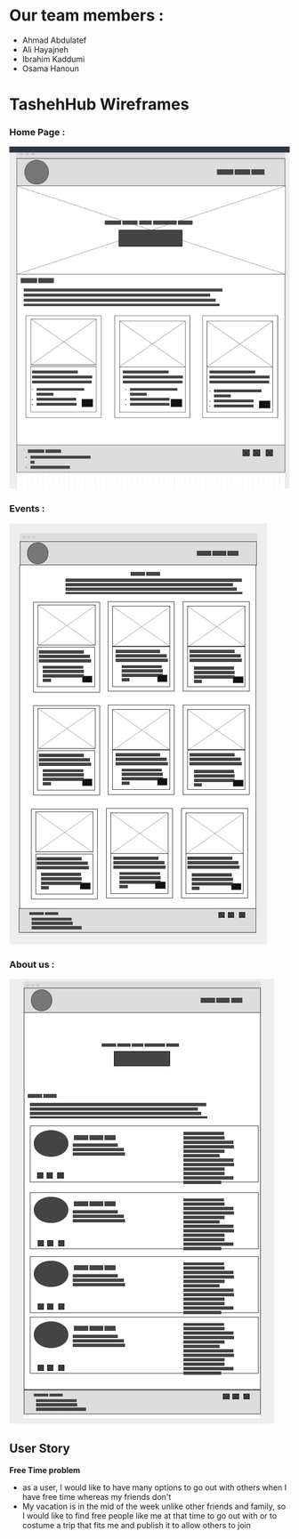 # Our team members :
- Ahmad Abdulatef
- Ali Hayajneh
- Ibrahim Kaddumi
- Osama Hanoun

# TashehHub Wireframes 
### Home Page  :
 ![Home Page ](https://github.com/We-Care/TashehHub/blob/master/wirframes/Home%20Page.png)
 ### Events  :
 ![Events ](https://github.com/We-Care/TashehHub/blob/master/wirframes/Events.png)
  ### About us  :
 ![About us ](https://github.com/We-Care/TashehHub/blob/master/wirframes/About%20us.png)


## User Story
**Free Time problem**
+ as a user, I would like to have many options to go out with others when I have free time whereas my friends don't 
+ My vacation is in the mid of the week unlike other friends and family, so I would like to find free people like me at that time to go out with or to costume a trip that fits me and publish it to allow others to join 
